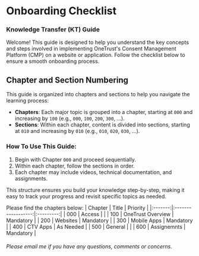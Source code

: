 # Onboarding Checklist

### Knowledge Transfer (KT) Guide

Welcome! This guide is designed to help you understand the key concepts and steps involved in implementing OneTrust's Consent Management Platform (CMP) on a website or application. Follow the checklist below to ensure a smooth onboarding process.

## Chapter and Section Numbering

This guide is organized into chapters and sections to help you navigate the learning process:

-   **Chapters**: Each major topic is grouped into a chapter, starting at `000` and increasing by `100` (e.g., `000`, `100`, `200`, `300`, ...).
-   **Sections**: Within each chapter, content is divided into sections, starting at `010` and increasing by `010` (e.g., `010`, `020`, `030`, ...).

### How To Use This Guide:

1. Begin with Chapter `000` and proceed sequentially.
2. Within each chapter, follow the sections in order.
3. Each chapter may include videos, technical documentation, and assignments.

This structure ensures you build your knowledge step-by-step, making it easy to track your progress and revisit specific topics as needed.

Please find the chapters below:
| Chapter | Title | Priority |
|:-------:|:------------------:|:---------:|
| 000 | Access | |
| 100 | OneTrust Overview | Mandatory |
| 200 | Websites | Mandatory |
| 300 | Mobile Apps | Mandatory |
| 400 | CTV Apps | As Needed |
| 500 | General | |
| 600 | Assignemnts | Mandatory |

###### Please email me if you have any questions, comments or concerns.
